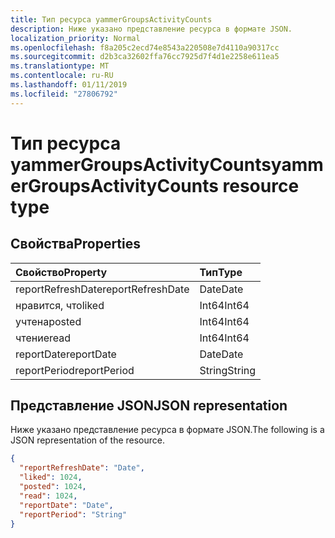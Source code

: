 ```yaml
---
title: Тип ресурса yammerGroupsActivityCounts
description: Ниже указано представление ресурса в формате JSON.
localization_priority: Normal
ms.openlocfilehash: f8a205c2ecd74e8543a220508e7d4110a90317cc
ms.sourcegitcommit: d2b3ca32602ffa76cc7925d7f4d1e2258e611ea5
ms.translationtype: MT
ms.contentlocale: ru-RU
ms.lasthandoff: 01/11/2019
ms.locfileid: "27806792"
---
```

# <a name="yammergroupsactivitycounts-resource-type"></a><span data-ttu-id="bed94-103">Тип ресурса yammerGroupsActivityCounts</span><span class="sxs-lookup"><span data-stu-id="bed94-103">yammerGroupsActivityCounts resource type</span></span>

## <a name="properties"></a><span data-ttu-id="bed94-104">Свойства</span><span class="sxs-lookup"><span data-stu-id="bed94-104">Properties</span></span>

| <span data-ttu-id="bed94-105">Свойство</span><span class="sxs-lookup"><span data-stu-id="bed94-105">Property</span></span>          | <span data-ttu-id="bed94-106">Тип</span><span class="sxs-lookup"><span data-stu-id="bed94-106">Type</span></span>   |
| :---------------- | :----- |
| <span data-ttu-id="bed94-107">reportRefreshDate</span><span class="sxs-lookup"><span data-stu-id="bed94-107">reportRefreshDate</span></span> | <span data-ttu-id="bed94-108">Date</span><span class="sxs-lookup"><span data-stu-id="bed94-108">Date</span></span>   |
| <span data-ttu-id="bed94-109">нравится, что</span><span class="sxs-lookup"><span data-stu-id="bed94-109">liked</span></span>             | <span data-ttu-id="bed94-110">Int64</span><span class="sxs-lookup"><span data-stu-id="bed94-110">Int64</span></span>  |
| <span data-ttu-id="bed94-111">учтена</span><span class="sxs-lookup"><span data-stu-id="bed94-111">posted</span></span>            | <span data-ttu-id="bed94-112">Int64</span><span class="sxs-lookup"><span data-stu-id="bed94-112">Int64</span></span>  |
| <span data-ttu-id="bed94-113">чтение</span><span class="sxs-lookup"><span data-stu-id="bed94-113">read</span></span>              | <span data-ttu-id="bed94-114">Int64</span><span class="sxs-lookup"><span data-stu-id="bed94-114">Int64</span></span>  |
| <span data-ttu-id="bed94-115">reportDate</span><span class="sxs-lookup"><span data-stu-id="bed94-115">reportDate</span></span>        | <span data-ttu-id="bed94-116">Date</span><span class="sxs-lookup"><span data-stu-id="bed94-116">Date</span></span>   |
| <span data-ttu-id="bed94-117">reportPeriod</span><span class="sxs-lookup"><span data-stu-id="bed94-117">reportPeriod</span></span>      | <span data-ttu-id="bed94-118">String</span><span class="sxs-lookup"><span data-stu-id="bed94-118">String</span></span> |

## <a name="json-representation"></a><span data-ttu-id="bed94-119">Представление JSON</span><span class="sxs-lookup"><span data-stu-id="bed94-119">JSON representation</span></span>

<span data-ttu-id="bed94-120">Ниже указано представление ресурса в формате JSON.</span><span class="sxs-lookup"><span data-stu-id="bed94-120">The following is a JSON representation of the resource.</span></span>

<!-- {
  "blockType": "resource",
  "@odata.type": "microsoft.graph.yammerGroupsActivityCounts"
} -->

```json
{
  "reportRefreshDate": "Date", 
  "liked": 1024, 
  "posted": 1024, 
  "read": 1024, 
  "reportDate": "Date", 
  "reportPeriod": "String"
}
```
